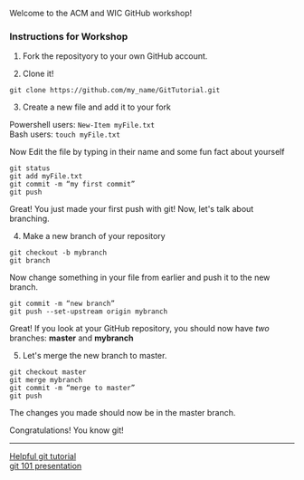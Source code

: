 Welcome to the ACM and WIC GitHub workshop!

### Instructions for Workshop



1. Fork the reposityory to your own GitHub account.

2. Clone it!

```
git clone https://github.com/my_name/GitTutorial.git
```

3. Create a new file and add it to your fork

Powershell users: `New-Item myFile.txt`  
Bash users: `touch myFile.txt`

Now Edit the file by typing in their name and some fun fact about yourself

```
git status
git add myFile.txt
git commit -m “my first commit”
git push
```

Great! You just made your first push with git! Now, let's talk about branching.

4. Make a new branch of your repository

```
git checkout -b mybranch
git branch
```

Now change something in your file from earlier and push it to the new branch.

```
git commit -m “new branch”
git push --set-upstream origin mybranch
```

Great! If you look at your GitHub repository, you should now have *two* branches: **master** and **mybranch**

5. Let's merge the new branch to master.

```
git checkout master 
git merge mybranch
git commit -m “merge to master”
git push
```

The changes you made should now be in the master branch.

Congratulations! You know git!

---

[Helpful git tutorial](https://github.com/Rafase282/MyFCCWiki/blob/master/Back-End-Development-Certification/Git/Lesson-Save-your-Code-Revisions-Forever-with-Git.md)  
[git 101 presentation](https://drive.google.com/open?id=1tyiOKLQVVEwVtHhDUOF-Wli4dZYBR7r5GwrPSvAy8BE)
